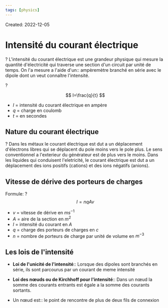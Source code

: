 ```yaml
---
tags: [physics]
---
```

Created: 2022-12-05

# Intensité du courant électrique
?
L'intensité du courant électrique est une grandeur physique qui mesure la quantité d'électricité qui traverse une section d'un circuit par unité de temps. On l'a mesure a l'aide d'un:: ampèremètre branché en série avec le dipole dont un veut connaître l'intensité.
<!--SR:!2024-01-28,2,243-->

<!--SR:!2024-02-01,44,210-->

?

$$
I=\frac{q}{t}
$$

- $I$ = intensité du courant électrique en ampère
- $q$ = charge en coulomb
- $t$ = en secondes

<!--SR:!2025-01-14,437,230-->

## Nature du courant électrique

?
Dans les métaux le courant électrique est dut a un déplacement d'électrons libres qui se déplacent du pole moins vers le pole plus. Le sens conventionnel a l'exterieur du générateur est de plus vers le moins.
Dans les liquides qui conduisent l'eletricité, le courant électrique est dut a un déplacement des ions positifs (cations) et des ions négatifs (anions).
<!--SR:!2024-01-29,3,263-->


## Vitesse de dérive des porteurs de charges

Formule:
?
$$
I=nqAv
$$
- $v$ = vitesse de dérive en $ms^{-1}$
- $A$ = aire de la section en $m^{2}$
- $I$ = intensité du courant en $A$
- $q$ = charge des porteurs de charges en $c$
- $n$ = nombre de porteurs de charge par unité de volume en $m^{-3}$
<!--SR:!2024-05-17,275,208-->

## Les lois de l'intensité
- **Loi de l'unicité de l'intensité**:: Lorsque des dipoles sont branchés en série, ils sont parcourus par un courant de meme intensité
<!--SR:!2024-01-28,2,230-->
- **Loi des nœuds ou de Kirchhoff pour l'intensité**:: Dans un nœud la somme des courants entrants est égale a la somme des courants sortants.
<!--SR:!2024-01-28,2,230-->
- Un nœud est:: le point de rencontre de plus de deux fils de connexion
<!--SR:!2024-01-28,2,230-->

